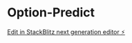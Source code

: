 # Option-Predict

[Edit in StackBlitz next generation editor ⚡️](https://stackblitz.com/~/github.com/mihir242004/Option-Predict)